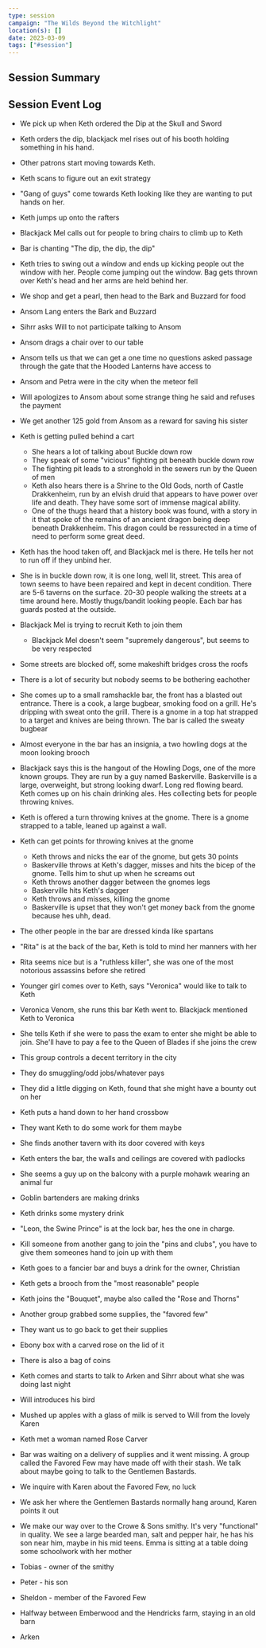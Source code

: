 ```yaml
---
type: session
campaign: "The Wilds Beyond the Witchlight"
location(s): []
date: 2023-03-09
tags: ["#session"]
---
```


## Session Summary

## Session Event Log

- We pick up when Keth ordered the Dip at the Skull and Sword
- Keth orders the dip, blackjack mel rises out of his booth holding something in his hand.
- Other patrons start moving towards Keth.
- Keth scans to figure out an exit strategy
- "Gang of guys" come towards Keth looking like they are wanting to put hands on her.
- Keth jumps up onto the rafters
- Blackjack Mel calls out for people to bring chairs to climb up to Keth
- Bar is chanting "The dip, the dip, the dip"
- Keth tries to swing out a window and ends up kicking people out the window with her. People come jumping out the window. Bag gets thrown over Keth's head and her arms are held behind her.
- We shop and get a pearl, then head to the Bark and Buzzard for food
- Ansom Lang enters the Bark and Buzzard
- Sihrr asks Will to not participate talking to Ansom
- Ansom drags a chair over to our table
- Ansom tells us that we can get a one time no questions asked passage through the gate that the Hooded Lanterns have access to
- Ansom and Petra were in the city when the meteor fell
- Will apologizes to Ansom about some strange thing he said and refuses the payment
- We get another 125 gold from Ansom as a reward for saving his sister

- Keth is getting pulled behind a cart
	- She hears a lot of talking about Buckle down row
	- They speak of some "vicious" fighting pit beneath buckle down row
	- The fighting pit leads to a stronghold in the sewers run by the Queen of men
	- Keth also hears there is a Shrine to the Old Gods, north of Castle Drakkenheim, run by an elvish druid that appears to have power over life and death. They have some sort of immense magical ability.
	- One of the thugs heard that a history book was found, with a story in it that spoke of the remains of an ancient dragon being deep beneath Drakkenheim. This dragon could be ressurected in a time of need to perform some great deed.

- Keth has the hood taken off, and Blackjack mel is there. He tells her not to run off if they unbind her.
- She is in buckle down row, it is one long, well lit, street. This area of town seems to have been repaired and kept in decent condition. There are 5-6 taverns on the surface. 20-30 people walking the streets at a time around here. Mostly thugs/bandit looking people. Each bar has guards posted at the outside.
- Blackjack Mel is trying to recruit Keth to join them
	- Blackjack Mel doesn't seem "supremely dangerous", but seems to be very respected
- Some streets are blocked off, some makeshift bridges cross the roofs
- There is a lot of security but nobody seems to be bothering eachother
- She comes up to a small ramshackle bar, the front has a blasted out entrance. There is a cook, a large bugbear, smoking food on a grill. He's dripping with sweat onto the grill. There is a gnome in a top hat strapped to a target and knives are being thrown. The bar is called the sweaty bugbear
- Almost everyone in the bar has an insignia, a two howling dogs at the moon looking brooch
- Blackjack says this is the hangout of the Howling Dogs, one of the more known groups. They are run by a guy named Baskerville. Baskerville is a large, overweight, but strong looking dwarf. Long red flowing beard. Keth comes up on his chain drinking ales. Hes collecting bets for people throwing knives.
- Keth is offered a turn throwing knives at the gnome. There is a gnome strapped to a table, leaned up against a wall.
- Keth can get points for throwing knives at the gnome
	- Keth throws and nicks the ear of the gnome, but gets 30 points
	- Baskerville throws at Keth's dagger, misses and hits the bicep of the gnome. Tells him to shut up when he screams out
	- Keth throws another dagger between the gnomes legs
	- Baskerville hits Keth's dagger
	- Keth throws and misses, killing the gnome
	- Baskerville is upset that they won't get money back from the gnome because hes uhh, dead.
- The other people in the bar are dressed kinda like spartans
- "Rita" is at the back of the bar, Keth is told to mind her manners with her
- Rita seems nice but is a "ruthless killer", she was one of the most notorious assassins before she retired
- Younger girl comes over to Keth, says "Veronica" would like to talk to Keth
- Veronica Venom, she runs this bar Keth went to. Blackjack mentioned Keth to Veronica
- She tells Keth if she were to pass the exam to enter she might be able to join. She'll have to pay a fee to the Queen of Blades if she joins the crew
- This group controls a decent territory in the city
- They do smuggling/odd jobs/whatever pays
- They did a little digging on Keth, found that she might have a bounty out on her
- Keth puts a hand down to her hand crossbow
- They want Keth to do some work for them maybe
- She finds another tavern with its door covered with keys
- Keth enters the bar, the walls and ceilings are covered with padlocks
- She seems a guy up on the balcony with a purple mohawk wearing an animal fur
- Goblin bartenders are making drinks
- Keth drinks some mystery drink
- "Leon, the Swine Prince" is at the lock bar, hes the one in charge. 
- Kill someone from another gang to join the "pins and clubs", you have to give them someones hand to join up with them
- Keth goes to a fancier bar and buys a drink for the owner, Christian
- Keth gets a brooch from the "most reasonable" people
- Keth joins the "Bouquet", maybe also called the "Rose and Thorns"
- Another group grabbed some supplies, the "favored few"
- They want us to go back to get their supplies
- Ebony box with a carved rose on the lid of it
- There is also a bag of coins
- Keth comes and starts to talk to Arken and Sihrr about what she was doing last night
- Will introduces his bird
- Mushed up apples with a glass of milk is served to Will from the lovely Karen

- Keth met a woman named Rose Carver
- Bar was waiting on a delivery of supplies and it went missing. A group called the Favored Few may have made off with their stash. We talk about maybe going to talk to the Gentlemen Bastards.

- We inquire with Karen about the Favored Few, no luck
- We ask her where the Gentlemen Bastards normally hang around, Karen points it out
- We make our way over to the Crowe & Sons smithy. It's very "functional" in quality. We see a large bearded man, salt and pepper hair, he has his son near him, maybe in his mid teens. Emma is sitting at a table doing some schoolwork with her mother
- Tobias - owner of the smithy
- Peter - his son
- Sheldon - member of the Favored Few
- Halfway between Emberwood and the Hendricks farm, staying in an old barn
- Arken 